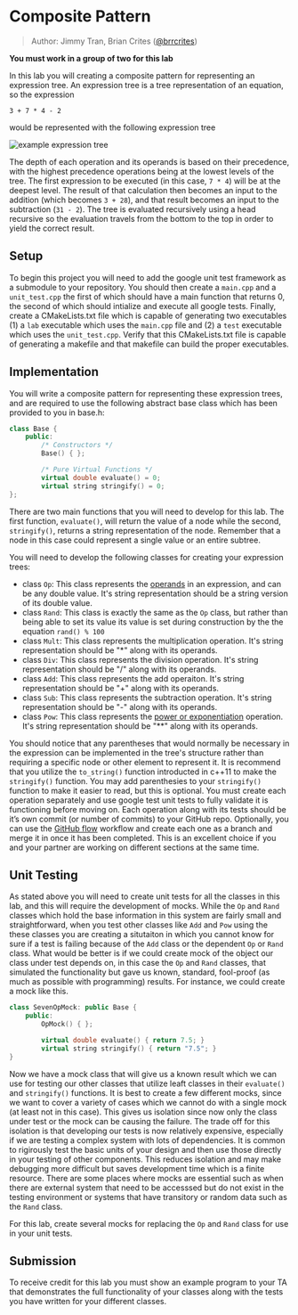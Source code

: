 # Composite Pattern

> Author: Jimmy Tran, Brian Crites ([@brrcrites](https://github.com/brrcrites))

**You must work in a group of two for this lab**

In this lab you will creating a composite pattern for representing an expression tree. An expression tree is a tree representation of an equation, so the expression

```
3 + 7 * 4 - 2
```

would be represented with the following expression tree

![example expression tree](https://github.com/cs100/template-lab-03-composite-strategy/blob/master/images/intro-tree.png?raw=true)

The depth of each operation and its operands is based on their precedence, with the highest precedence operations being at the lowest levels of the tree. The first expression to be executed (in this case, `7 * 4`) will be at the deepest level. The result of that calculation then becomes an input to the addition (which becomes `3 + 28`), and that result becomes an input to the subtraction (`31 - 2`). The tree is evaluated recursively using a head recursive so the evaluation travels from the bottom to the top in order to yield the correct result.

## Setup

To begin this project you will need to add the google unit test framework as a submodule to your repository. You should then create a `main.cpp` and a `unit_test.cpp` the first of which should have a main function that returns 0, the second of which should intialize and execute all google tests. Finally, create a CMakeLists.txt file which is capable of generating two executables (1) a `lab` executable which uses the `main.cpp` file and (2) a `test` executable which uses the `unit_test.cpp`. Verify that this CMakeLists.txt file is capable of generating a makefile and that makefile can build the proper executables.

## Implementation

You will write a composite pattern for representing these expression trees, and are required to use the following abstract base class which has been provided to you in base.h:

```c++
class Base {
    public:
        /* Constructors */
        Base() { };

        /* Pure Virtual Functions */
        virtual double evaluate() = 0;
        virtual string stringify() = 0;
};
```

There are two main functions that you will need to develop for this lab. The first function, `evaluate()`, will return the value of a node while the second, `stringify()`, returns a string representation of the node. Remember that a node in this case could represent a single value or an entire subtree.

You will need to develop the following classes for creating your expression trees:

* class `Op`: This class represents the [operands](https://en.wikipedia.org/wiki/Operand) in an expression, and can be any double value. It's string representation should be a string version of its double value.
* class `Rand`: This class is exactly the same as the `Op` class, but rather than being able to set its value its value is set during construction by the the equation `rand() % 100`
* class `Mult`: This class represents the multiplication operation. It's string representation should be "\*" along with its operands.
* class `Div`: This class represents the division operation. It's string representation should be "/" along with its operands.
* class `Add`: This class represents the add operaiton. It's string representation should be "+" along with its operands.
* class `Sub`: This class represents the subtraction operation. It's string representation should be "-" along with its operands.
* class `Pow`: This class represents the [power or exponentiation](https://en.wikipedia.org/wiki/Exponentiation) operation. It's string representation should be "\*\*" along with its operands.

You should notice that any parentheses that would normally be necessary in the expression can be implemented in the tree's structure rather than requiring a specific node or other element to represent it. It is recommend that you utilize the `to_string()` function introducted in c++11 to make the `stringify()` function. You may add parenthesies to your `stringify()` function to make it easier to read, but this is optional. You must create each operation separately and use google test unit tests to fully validate it is functioning before moving on. Each operation along with its tests should be it’s own commit (or number of commits) to your GitHub repo. Optionally, you can use the [GitHub flow](https://guides.github.com/introduction/flow/) workflow and create each one as a branch and merge it in once it has been completed. This is an excellent choice if you and your partner are working on different sections at the same time.

## Unit Testing

As stated above you will need to create unit tests for all the classes in this lab, and this will require the development of mocks. While the `Op` and `Rand` classes which hold the base information in this system are fairly small and straightforward, when you test other classes like `Add` and `Pow` using the these classes you are creating a situtaiton in which you cannot know for sure if a test is failing because of the `Add` class or the dependent `Op` or `Rand` class. What would be better is if we could create mock of the object our class under test depends on, in this case the `Op` and `Rand` classes, that simulated the functionality but gave us known, standard, fool-proof (as much as possible with programming) results. For instance, we could create a mock like this.

```c++
class SevenOpMock: public Base {
    public:
        OpMock() { };

        virtual double evaluate() { return 7.5; }
        virtual string stringify() { return "7.5"; }
}
```

Now we have a mock class that will give us a known result which we can use for testing our other classes that utilize leaft classes in their `evaluate()` and `stringify()` functions. It is best to create a few different mocks, since we want to cover a variety of cases which we cannot do with a single mock (at least not in this case). This gives us isolation since now only the class under test or the mock can be causing the failure. The trade off for this isolation is that developing our tests is now relatively expensive, especially if we are testing a complex system with lots of dependencies. It is common to rigirously test the basic units of your design and then use those directly in your testing of other components. This reduces isolation and may make debugging more difficult but saves development time which is a finite resource. There are some places where mocks are essential such as when there are external system that need to be accesssed but do not exist in the testing environment or systems that have transitory or random data such as the `Rand` class.

For this lab, create several mocks for replacing the `Op` and `Rand` class for use in your unit tests.

## Submission

To receive credit for this lab you must show an example program to your TA that demonstrates the full functionality of your classes along with the tests you have written for your different classes.

